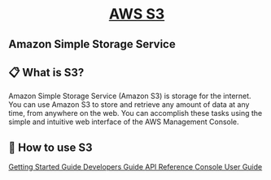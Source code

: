 <h1 align="center">
  <a href="https://docs.aws.amazon.com/s3/index.html">
    AWS S3
  </a>
</h1>

Amazon Simple Storage Service
---

## 📋 What is S3?

Amazon Simple Storage Service (Amazon S3) is storage for the internet. You can use Amazon S3 to store and retrieve any amount of data at any time, from anywhere on the web. You can accomplish these tasks using the simple and intuitive web interface of the AWS Management Console.

## 🎉 How to use S3

<a href="https://docs.aws.amazon.com/AmazonS3/latest/gsg/GetStartedWithS3.html">
  Getting Started Guide
  </a>
  
  <a href="https://docs.aws.amazon.com/AmazonS3/latest/dev/Welcome.html">
  Developers Guide
  </a>
  
  <a href="https://docs.aws.amazon.com/AmazonS3/latest/API/Welcome.html">
  API Reference
  </a>
  
  <a href="https://docs.aws.amazon.com/AmazonS3/latest/user-guide/what-is-s3.html">
  Console User Guide
  </a>
